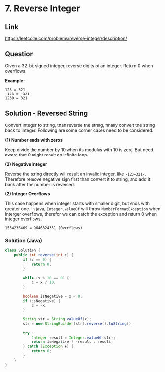 # 7. Reverse Integer

## Link

https://leetcode.com/problems/reverse-integer/description/

## Question

Given a 32-bit signed integer, reverse digits of an integer.
Return 0 when overflows.

**Example:**

```
123 = 321
-123 = -321
1230 = 321
```

## Solution - Reversed String

Convert integer to string, than reverse the string, finally convert the string back to integer.
Following are some corner cases need to be considered.

**(1) Number ends with zeros**

Keep divide the number by 10 when its modulus with 10 is zero. 
But need aware that 0 might result an infinite loop.

**(2) Negative Integer**

Reverse the string directly will result an invalid integer, like `-123=321-`.
Therefore remove negative sign first than convert it to string, and add it back after the number is reversed.

**(2) Integer Overflows**

This case happens when integer starts with smaller digit, but ends with greater one.
In java, `Integer.valueOf` will throw `NumberFormatException` when interger overflows, 
therefor we can catch the exception and return 0 when integer overflows.

```
1534236469 = 9646324351 (Overflows)
```

### Solution (Java)

```java
class Solution {
    public int reverse(int x) {
        if (x == 0) {
            return 0;
        }
        
        while (x % 10 == 0) {
            x = x / 10;
        }
        
        boolean isNegative = x < 0;
        if (isNegative) {
            x = -x;
        }
        
        String str = String.valueOf(x);
        str = new StringBuilder(str).reverse().toString();
        
        try {
            Integer result = Integer.valueOf(str);
            return isNegative ? -result : result;
        } catch (Exception e) {
            return 0;
        }        
    }
}
```






